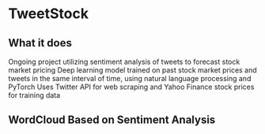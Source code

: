 # TweetStock
## What it does
Ongoing project utilizing sentiment analysis of tweets to forecast stock market pricing
Deep learning model trained on past stock market prices and tweets in the same interval of time, using natural language processing and PyTorch
Uses Twitter API for web scraping and Yahoo Finance stock prices for training data

## WordCloud Based on Sentiment Analysis

